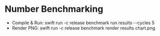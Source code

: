 # Number Benchmarking
- Compile & Run: swift run -c release benchmark run results --cycles 5
- Render PNG: swift run -c release benchmark render results chart.png
